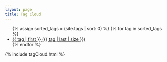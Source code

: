```yaml
---
layout: page
title: Tag Cloud
---
```

<ul class="tag-cloud">
{% assign sorted_tags = (site.tags | sort: 0) %}
{% for tag in sorted_tags %}
  <li class="tags-status">
    <a href="/tags/{{ tag[0] }}" class="tags">
      {{ tag | first }} ({{ tag | last | size }})
    </a>
  </li>
{% endfor %}
</ul>

<div id="test">
  {% include tagCloud.html %}
</div>
